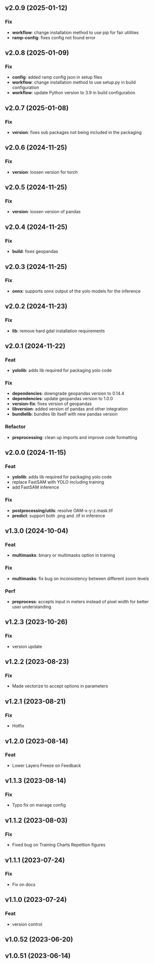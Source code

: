 ## v2.0.9 (2025-01-12)

### Fix

- **workflow**: change installation method to use pip for fair utilities
- **ramp-config**: fixes config not found error

## v2.0.8 (2025-01-09)

### Fix

- **config**: added ramp config json in setup files
- **workflow**: change installation method to use setup.py in build configuration
- **workflow**: update Python version to 3.9 in build configuration

## v2.0.7 (2025-01-08)

### Fix

- **version**: fixes sub packages not being included in the packaging

## v2.0.6 (2024-11-25)

### Fix

- **version**: loosen version for torch

## v2.0.5 (2024-11-25)

### Fix

- **version**: loosen version of pandas

## v2.0.4 (2024-11-25)

### Fix

- **build**: fixes geopandas

## v2.0.3 (2024-11-25)

### Fix

- **onnx**: supports onnx output of the yolo models for the inference

## v2.0.2 (2024-11-23)

### Fix

- **lib**: remove hard gdal installation requirements

## v2.0.1 (2024-11-22)

### Feat

- **yololib**: adds lib required for packaging yolo code

### Fix

- **dependencies**: downgrade geopandas version to 0.14.4
- **dependencies**: update geopandas version to 1.0.0
- **version-fix**: fixes version of geopandas
- **libversion**: added version of pandas and other integration
- **bundlelib**: bundles lib itself with new pandas version

### Refactor

- **preprocessing**: clean up imports and improve code formatting

## v2.0.0 (2024-11-15)

### Feat

- **yololib**: adds lib required for packaging yolo code
- replace FastSAM with YOLO including training
- add FastSAM inference

### Fix

- **postprocessing/utils**: resolve OAM-x-y-z.mask.tif
- **predict**: support both .png and .tif in inference

## v1.3.0 (2024-10-04)

### Feat

- **multimasks**: binary or multimasks option in training

### Fix

- **multimasks**: fix bug on inconsistency between different zoom levels

### Perf

- **preprocess**: accepts input in meters instead of pixel width for better user understanding

## v1.2.3 (2023-10-26)

### Fix

- version update

## v1.2.2 (2023-08-23)

### Fix

- Made vectorize to accept options in parameters

## v1.2.1 (2023-08-21)

### Fix

- Hotfix

## v1.2.0 (2023-08-14)

### Feat

- Lower Layers Freeze on Feedback

## v1.1.3 (2023-08-14)

### Fix

- Typo fix on manage config

## v1.1.2 (2023-08-03)

### Fix

- Fixed bug on Training Charts Repettion figures

## v1.1.1 (2023-07-24)

### Fix

- Fix on docs

## v1.1.0 (2023-07-24)

### Feat

- version control

## v1.0.52 (2023-06-20)

## v1.0.51 (2023-06-14)
